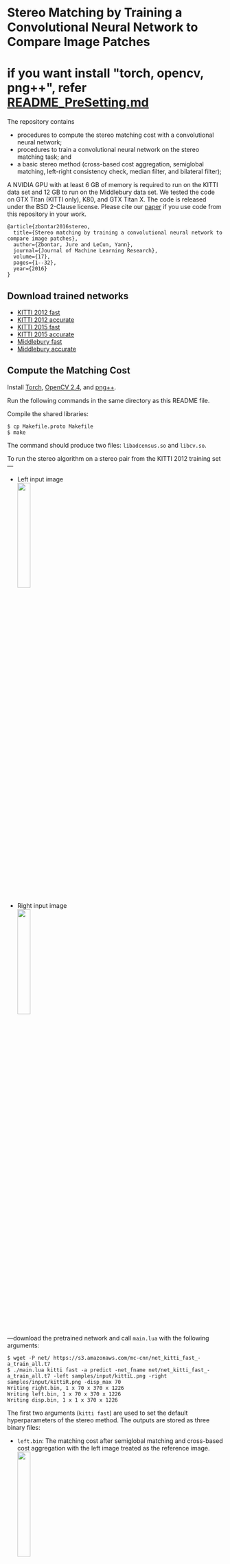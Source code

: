 Stereo Matching by Training a Convolutional Neural Network to Compare Image Patches
===================================================================================

# if you want install "torch, opencv, png++", refer [README_PreSetting.md](./README_PreSetting.md)

The repository contains

- procedures to compute the stereo matching cost with a convolutional neural network;
- procedures to train a convolutional neural network on the stereo matching task; and
- a basic stereo method (cross-based cost aggregation, semiglobal matching,
  left-right consistency check, median filter, and bilateral filter); 

A NVIDIA GPU with at least 6 GB of memory is required to run on the KITTI
data set and 12 GB to run on the Middlebury data set. We tested the code on GTX
Titan (KITTI only), K80, and GTX Titan X. 
The code is released under the BSD 2-Clause license.
Please cite our [paper](http://arxiv.org/abs/1510.05970)
if you use code from this repository in your work.

	@article{zbontar2016stereo,
	  title={Stereo matching by training a convolutional neural network to compare image patches},
	  author={Zbontar, Jure and LeCun, Yann},
	  journal={Journal of Machine Learning Research},
	  volume={17},
	  pages={1--32},
	  year={2016}
	}


Download trained networks
-------------------------

- [KITTI 2012 fast](https://s3.amazonaws.com/mc-cnn/net_kitti_fast_-a_train_all.t7)
- [KITTI 2012 accurate](https://s3.amazonaws.com/mc-cnn/net_kitti_slow_-a_train_all.t7)
- [KITTI 2015 fast](https://s3.amazonaws.com/mc-cnn/net_kitti2015_fast_-a_train_all.t7)
- [KITTI 2015 accurate](https://s3.amazonaws.com/mc-cnn/net_kitti2015_slow_-a_train_all.t7)
- [Middlebury fast](https://s3.amazonaws.com/mc-cnn/net_mb_fast_-a_train_all.t7)
- [Middlebury accurate](https://s3.amazonaws.com/mc-cnn/net_mb_slow_-a_train_all.t7)

Compute the Matching Cost
-------------------------

Install [Torch](http://torch.ch/), [OpenCV 2.4](http://opencv.org/), and
[png++](http://www.nongnu.org/pngpp/).

Run the following commands in the same directory as this README file.

Compile the shared libraries:

	$ cp Makefile.proto Makefile
	$ make

The command should produce two files: `libadcensus.so` and `libcv.so`.

To run the stereo algorithm on a stereo pair from the KITTI 2012 training set&mdash;

- Left input image  
  <img src="samples/input/kittiL.png" style="width: 25%;"/>
- Right input image  
  <img src="samples/input/kittiR.png" style="width: 25%;"/>

&mdash;download the pretrained network and call `main.lua` with the following arguments:

	$ wget -P net/ https://s3.amazonaws.com/mc-cnn/net_kitti_fast_-a_train_all.t7
	$ ./main.lua kitti fast -a predict -net_fname net/net_kitti_fast_-a_train_all.t7 -left samples/input/kittiL.png -right samples/input/kittiR.png -disp_max 70
	Writing right.bin, 1 x 70 x 370 x 1226
	Writing left.bin, 1 x 70 x 370 x 1226
	Writing disp.bin, 1 x 1 x 370 x 1226

The first two arguments (`kitti fast`) are used to set the default
hyperparameters of the stereo method. The outputs are stored as three binary
files:

- `left.bin`: The matching cost after semiglobal matching and cross-based
  cost aggregation with the left image treated as the reference image.  
  <img src="samples/output/left.png" style="width: 25%;"/>
- `right.bin`: Same as `left.bin`, but with the right image treated as the
  reference image.  
  <img src="samples/output/right.png" style="width: 25%;"/>
- `disp.bin`: The disparity map after the full stereo method.  
  <img src="samples/output/disp.png" style="width: 25%;"/>

Use the `bin2png.lua` script to generate the `.png` images like the ones above:

	$ luajit samples/bin2png.lua 
	Writing left.png
	Writing right.png
	Writing disp.png

If you wish to use the raw convolutional neural network outputs, that is,
without applying cross-based cost aggregation and semiglobal matching, run
the following command:

	$ ./main.lua kitti fast -a predict -net_fname net/net_kitti_fast_-a_train_all.t7 -left samples/input/kittiL.png -right samples/input/kittiR.png -disp_max 70 -sm_terminate cnn
	Writing right.bin, 1 x 70 x 370 x 1226
	Writing left.bin, 1 x 70 x 370 x 1226
	Writing disp.bin, 1 x 1 x 370 x 1226

The resulting disparity maps should look like this:

- `left.png`  
  <img src="samples/output/left_cnn.png" style="width: 25%;"/>
- `right.png`  
  <img src="samples/output/right_cnn.png" style="width: 25%;"/>

Note that `-disp_max 70` is used only as an example. To reproduce our
results on the KITTI data sets use `-disp_max 228`.

See the [predict_kitti.lua](predict_kitti.lua) script for how you might
call `main.lua` in a loop, for multiple image pairs.

### Load the Output Binary Files ###

You can load the binary files (if, for example, you want to apply 
different post-processing steps that you have written yourself) by memory 
mapping them.  We include examples of memory mapping for some of 
the more popular programming languages.

- **Lua**

		require 'torch'
		left = torch.FloatTensor(torch.FloatStorage('../left.bin')):view(1, 70, 370, 1226)
		right = torch.FloatTensor(torch.FloatStorage('../right.bin')):view(1, 70, 370, 1226)
		disp = torch.FloatTensor(torch.FloatStorage('../disp.bin')):view(1, 1, 370, 1226)

- **Python**

		import numpy as np
		left = np.memmap('../left.bin', dtype=np.float32, shape=(1, 70, 370, 1226))
		right = np.memmap('../right.bin', dtype=np.float32, shape=(1, 70, 370, 1226))
		disp = np.memmap('../disp.bin', dtype=np.float32, shape=(1, 1, 370, 1226))

- **Matlab**

		left = memmapfile('../left.bin', 'Format', 'single').Data;
		left = permute(reshape(left, [1226 370 70]), [3 2 1]);
		right = memmapfile('../right.bin', 'Format', 'single').Data;
		right = permute(reshape(right, [1226 370 70]), [3 2 1]);
		disparity = memmapfile('../disp.bin', 'Format', 'single').Data;
		disparity = reshape(disparity, [1226 370])';

- **C**

		#include <fcntl.h>
		#include <stdio.h>
		#include <sys/mman.h>
		#include <sys/stat.h>
		#include <sys/types.h>
		int main(void)
		{
			int fd;
			float *left, *right, *disp;
			fd = open("../left.bin", O_RDONLY);
			left = mmap(NULL, 1 * 70 * 370 * 1226 * sizeof(float), PROT_READ, MAP_SHARED, fd, 0);
			close(fd);
			fd = open("../right.bin", O_RDONLY);
			right = mmap(NULL, 1 * 70 * 370 * 1226 * sizeof(float), PROT_READ, MAP_SHARED, fd, 0);
			close(fd);
			fd = open("../disp.bin", O_RDONLY);
			disp = mmap(NULL, 1 * 1 * 370 * 1226 * sizeof(float), PROT_READ, MAP_SHARED, fd, 0);
			close(fd);
			return 0;
		}

Train
-----

This section explains how to train the convolutional neural network on the
KITTI and Middlebury data sets.

### KITTI ###

Download both

- the [KITTI 2012](http://www.cvlibs.net/download.php?file=data_stereo_flow.zip) data set and unzip it
into `data.kitti/unzip` (you should end up with a file `data.kitti/unzip/training/image_0/000000_10.png`) and 
- the [KITTI 2015](http://www.cvlibs.net/download.php?file=data_scene_flow.zip) data set and unzip it
into `data.kitti2015/unzip` (you should end up with a file `data.kitti2015/unzip/training/image_2/000000_10.png`).

Run the preprocessing script:

	$ ./preprocess_kitti.lua
	dataset 2012
	1
	...
	389
	dataset 2015
	1
	...
	400

Run `main.lua` to train the network:

	$ ./main.lua kitti slow -a train_tr
	kitti slow -a train_tr 
	conv(in=1, out=112, k=3)
	cudnn.ReLU
	conv(in=112, out=112, k=3)
	cudnn.ReLU
	conv(in=112, out=112, k=3)
	cudnn.ReLU
	conv(in=112, out=112, k=3)
	cudnn.ReLU
	nn.Reshape(128x224)
	nn.Linear(224 -> 384)
	cudnn.ReLU
	nn.Linear(384 -> 384)
	cudnn.ReLU
	nn.Linear(384 -> 384)
	cudnn.ReLU
	nn.Linear(384 -> 384)
	cudnn.ReLU
	nn.Linear(384 -> 1)
	cudnn.Sigmoid
	...

The network is trained on a subset of all training examples with the remaining
examples used for validation; to train on all examples use

	$ ./main.lua kitti slow -a train_all

In the previous command, the KITTI 2012 data set is used. If you wish to train
on the KITTI 2015 run

	$ ./main.lua kitti2015 slow -a train_tr

To train the fast architecture instead use

	$ ./main.lua kitti fast -a train_tr

The network is stored in the `net/` directory.

	$ ls net/
	...
	net_kitti2012_fast_-action_train_tr.t7
	...

### Middlebury ###

Run `download_middlebury.sh` to download the training data
(this can take a long time, depending on your internet connection).

	$ ./download_middlebury.sh

The data set is downloaded into the `data.mb/unzip` directory.

Compile the [MiddEval3-SDK](http://vision.middlebury.edu/stereo/submit3/). You
should end up with the `computemask` binary in one of the directories listed in
your `PATH` enviromential variable.  

Install [ImageMagick](http://www.imagemagick.org/script/index.php); the
preprocessing steps requires the `convert` binary to resize the images.

Run the preprocessing script:

	$ mkdir data.mb.imperfect_gray
	$ ./preprocess_mb.py imperfect gray
	Adirondack
	Backpack
	...
	testH/Staircase

The preprocessing is slow (it takes around 30 minutes) the first time it is
run, because the images have to be resized.

Use `main.lua` to train the network:

	$ ./main.lua mb slow -a train_tr

Other Useful Commands
---------------------

Compute the error rate on the validation set (useful for setting hyperparameters):

	$ ./main.lua kitti fast -a test_te -net_fname net/net_kitti_fast_-a_train_tr.t7 
	kitti fast -a test_te -net_fname net/net_kitti_fast_-a_train_tr.t7 
	0.86836290359497        0.0082842716717202
	...
	0.73244595527649        0.024202708004929
	0.72730183601379        0.023603160822285
	0.030291934952454

The validation error rate of the fast architecture on the KITTI 2012 data set is 3.029%.

\***

Compute the error rate on the validation set of one dataset for a network that
has been trained on a different dataset.

	$ ./main.lua kitti fast -a test_te -net_fname net/net_mb_fast_-a_train_all.t7
	kitti fast -a test_te -net_fname net/net_mb_fast_-a_train_all.t7
	2.1474301815033	0.0071447750148986
	...
	1.4276049137115	0.024273838024622
	1.4282908439636	0.01881285579564
	1.408842086792	0.021741689597834
	0.031564540460366

The validation error rate of the fast architecture tested on KITTI 2012 but trained on
Middlebury is 3.156%.

\***

Prepare files for submission to the KITTI and Middlebury evaluation server.

	$ ./main.lua kitti fast -a submit -net_fname net/net_kitti_fast_-a_train_all.t7 
	kitti fast -a submit -net_fname net/net_kitti_fast_-a_train_all.t7 
	  adding: 000038_10.png (deflated 0%)
	  adding: 000124_10.png (deflated 0%)
	  ...
	  adding: 000021_10.png (deflated 0%)

The output is stored in `out/submission.zip` and can be used to submit to the
[KITTI evaluation
server](http://www.cvlibs.net/datasets/kitti/user_submit.php).

\***

Experiment with different network architectures:

	$ ./main.lua kitti slow -a train_tr -l1 2 -fm 128 -l2 3 -nh2 512
	kitti slow -a train_tr -l1 2 -fm 128 -l2 3 -nh2 512 
	conv(in=1, out=128, k=3)
	cudnn.ReLU
	conv(in=128, out=128, k=3)
	cudnn.ReLU
	nn.Reshape(128x256)
	nn.Linear(256 -> 512)
	cudnn.ReLU
	nn.Linear(512 -> 512)
	cudnn.ReLU
	nn.Linear(512 -> 512)
	cudnn.ReLU
	nn.Linear(512 -> 1)
	cudnn.Sigmoid
	...

\***

Measure the runtime on a particular data set:

	$ ./main.lua kitti fast -a time
	kitti fast -a time 
	conv(in=1, out=64, k=3)
	cudnn.ReLU
	conv(in=64, out=64, k=3)
	cudnn.ReLU
	conv(in=64, out=64, k=3)
	cudnn.ReLU
	conv(in=64, out=64, k=3)
	nn.Normalize2
	nn.StereoJoin1
	0.73469495773315

It take 0.73 seconds to run the fast architecure on the KITTI 2012 data set. If
you care only about the time spent in the neural network, you can terminate the
stereo method early:

	$ ./main.lua kitti fast -a time -sm_terminate cnn
	kitti fast -a time -sm_terminate cnn 
	conv(in=1, out=64, k=3)
	cudnn.ReLU
	conv(in=64, out=64, k=3)
	cudnn.ReLU
	conv(in=64, out=64, k=3)
	cudnn.ReLU
	conv(in=64, out=64, k=3)
	nn.Normalize2
	nn.StereoJoin1
	0.31126594543457
